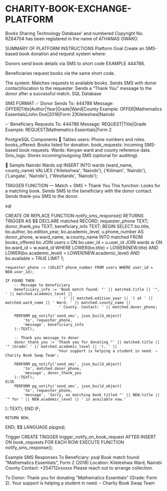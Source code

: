 # CHARITY-BOOK-EXCHANGE-PLATFORM
Books Sharing Technology Database’ and numbered Copyright No. RZ64704 has been registered in the name of ATHANAS OWAKO.

SUMMARY OF PLATFORM INSTRUCTIONS
Platform Goal
Create an SMS-based book donation and request system where:

Donors send book details via SMS to short code EXAMPLE 444786.

Beneficiaries request books via the same short code.

The system:
Matches requests to available books.
Sends SMS with donor contact/location to the requester.
Sends a “Thank You” message to the donor after a successful match.
SQL Database

SMS FORMAT
✅ Donor Sends
To: 444786
Message:
OFFER|Title|Author|Year|Grade|Ward|County
Example:
OFFER|Mathematics Essentials|John Doe|2018|Form 2|Kileleshwa|Nairobi

✅ Beneficiary Requests
To: 444786
Message:
REQUEST|Title|Grade
Example:
REQUEST|Mathematics Essentials|Form 2


PostgreSQL Components
🔹 Tables
users: Phone numbers and roles.
books_offered: Books listed for donation.
book_requests: Incoming SMS-based book requests.
Wards: Kenyan ward and county reference data.
Sms_logs: Stores incoming/outgoing SMS (optional for auditing).

🔹 Sample Nairobi Wards
sql
INSERT INTO wards (ward_name, county_name) VALUES
('Kileleshwa', 'Nairobi'),
('Kilimani', 'Nairobi'),
('Langata', 'Nairobi'),
('Westlands', 'Nairobi');

TRIGGER FUNCTION — Match + SMS + Thank You
This function:
Looks for a matching book.
Sends SMS to the beneficiary with the donor contact.
Sends thank-you SMS to the donor.

sql

CREATE OR REPLACE FUNCTION notify_sms_response()
RETURNS TRIGGER AS $$
DECLARE
    matched RECORD;
    requester_phone TEXT;
    donor_thank_you TEXT;
    beneficiary_info TEXT;
BEGIN
    SELECT 
        bo.title, bo.author, bo.edition_year, bo.academic_level,
        u.phone_number AS donor_phone, 
        w.ward_name, w.county_name
    INTO matched
    FROM books_offered bo
    JOIN users u ON bo.user_id = u.user_id
    JOIN wards w ON bo.ward_id = w.ward_id
    WHERE LOWER(bo.title) = LOWER(NEW.title)
      AND LOWER(bo.academic_level) = LOWER(NEW.academic_level)
      AND bo.available = TRUE
    LIMIT 1;

    requester_phone := (SELECT phone_number FROM users WHERE user_id = NEW.user_id);

    IF FOUND THEN
        -- Message to beneficiary
        beneficiary_info := 'Book match found: "' || matched.title || '", ' || matched.academic_level || 
                            ' (' || matched.edition_year || ') at ' || matched.ward_name || ' Ward, ' || matched.county_name ||
                            ' County. Contact: ' || matched.donor_phone;

        PERFORM pg_notify('send_sms', json_build_object(
            'to', requester_phone,
            'message', beneficiary_info
        )::TEXT);

        -- Thank you message to donor
        donor_thank_you := 'Thank you for donating "' || matched.title || '" (Grade: ' || matched.academic_level || '). ' ||
                           'Your support is helping a student in need. – Charity Book Swap Team';

        PERFORM pg_notify('send_sms', json_build_object(
            'to', matched.donor_phone,
            'message', donor_thank_you
        )::TEXT);
    ELSE
        PERFORM pg_notify('send_sms', json_build_object(
            'to', requester_phone,
            'message', 'Sorry, no matching book titled "' || NEW.title || '" for ' || NEW.academic_level || ' is available now.'
)::TEXT);
    END IF;

    RETURN NEW;
END;
$$ LANGUAGE plpgsql;

Trigger
CREATE TRIGGER trigger_notify_on_book_request
AFTER INSERT ON book_requests
FOR EACH ROW
EXECUTE FUNCTION notify_sms_response();

Example SMS Responses
To Beneficiary:
psql
Book match found: "Mathematics Essentials", Form 2 (2018)
Location: Kileleshwa Ward, Nairobi County
Contact: +254712xxxxxx
Please reach out to arrange collection.

To Donor:
Thank you for donating "Mathematics Essentials" (Grade: Form 2).
Your support is helping a student in need.
– Charity Book Swap Team

